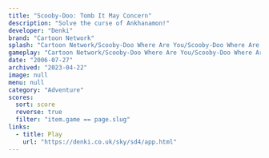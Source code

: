 ```yaml
---
title: "Scooby-Doo: Tomb It May Concern"
description: "Solve the curse of Ankhanamon!"
developer: "Denki"
brand: "Cartoon Network"
splash: "Cartoon Network/Scooby-Doo Where Are You/Scooby-Doo Where Are You Episode 4/Splash.jpg"
gameplay: "Cartoon Network/Scooby-Doo Where Are You/Scooby-Doo Where Are You Episode 4/Play02.jpg"
date: "2006-07-27"
archived: "2023-04-22"
image: null
menu: null
category: "Adventure"
scores:
  sort: score
  reverse: true
  filter: "item.game == page.slug"
links:
  - title: Play
    url: "https://denki.co.uk/sky/sd4/app.html"
---
```

